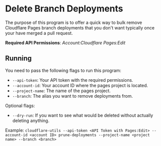 # Delete Branch Deployments

The purpose of this program is to offer a quick way to bulk remove Cloudflare Pages branch deployments that you don't want typically once your have merged a pull request.

**Required API Permissions**: _Account:Cloudflare Pages:Edit_

## Running

You need to pass the following flags to run this program:
- `--api-token`: Your API token with the required permissions.
- `--account-id`: Your account ID where the pages project is located.
- `--project-name`: The name of the pages project.
- `--branch`: The alias you want to remove deployments from.

Optional flags:
- `--dry-run`: If you want to see what would be deleted without actually deleting anything.

Example: `cloudflare-utils --api-token <API Token with Pages:Edit> --account-id <account ID> prune-deployments --project-name <project name> --branch <branch>`

